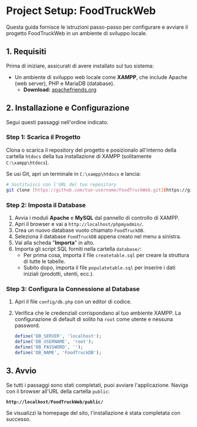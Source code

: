 # Project Setup: FoodTruckWeb

Questa guida fornisce le istruzioni passo-passo per configurare e avviare il progetto FoodTruckWeb in un ambiente di sviluppo locale.

## 1. Requisiti

Prima di iniziare, assicurati di avere installato sul tuo sistema:

* Un ambiente di sviluppo web locale come **XAMPP**, che include Apache (web server), PHP e MariaDB (database).
    * **Download:** [apachefriends.org](https://www.apachefriends.org/index.html)

## 2. Installazione e Configurazione

Segui questi passaggi nell'ordine indicato.

### Step 1: Scarica il Progetto
Clona o scarica il repository del progetto e posizionalo all'interno della cartella `htdocs` della tua installazione di XAMPP (solitamente `C:\xampp\htdocs`).

Se usi Git, apri un terminale in `C:\xampp\htdocs` e lancia:
```bash
# Sostituisci con l'URL del tuo repository
git clone [https://github.com/tuo-username/FoodTruckWeb.git](https://github.com/tuo-username/FoodTruckWeb.git)
```

### Step 2: Imposta il Database
1.  Avvia i moduli **Apache** e **MySQL** dal pannello di controllo di XAMPP.
2.  Apri il browser e vai a `http://localhost/phpmyadmin/`.
3.  Crea un nuovo database vuoto chiamato `FoodTruckDB`.
4.  Seleziona il database `FoodTruckDB` appena creato nel menu a sinistra.
5.  Vai alla scheda "**Importa**" in alto.
6.  Importa gli script SQL forniti nella cartella `database/`:
    * Per prima cosa, importa il file `createtable.sql` per creare la struttura di tutte le tabelle.
    * Subito dopo, importa il file `populatetable.sql` per inserire i dati iniziali (prodotti, utenti, ecc.).

### Step 3: Configura la Connessione al Database
1.  Apri il file `config/db.php` con un editor di codice.
2.  Verifica che le credenziali corrispondano al tuo ambiente XAMPP. La configurazione di default di solito ha `root` come utente e nessuna password.

    ```php
    define('DB_SERVER', 'localhost');
    define('DB_USERNAME', 'root');
    define('DB_PASSWORD', ''); 
    define('DB_NAME', 'FoodTruckDB');
    ```

## 3. Avvio

Se tutti i passaggi sono stati completati, puoi avviare l'applicazione.
Naviga con il browser all'URL della cartella `public`:

**`http://localhost/FoodTruckWeb/public/`**

Se visualizzi la homepage del sito, l'installazione è stata completata con successo.
